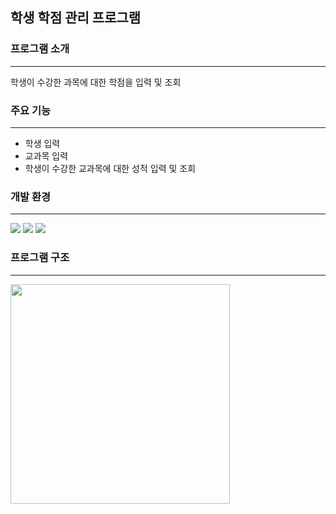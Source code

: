 ## 학생 학점 관리 프로그램

  
### 프로그램 소개
-----------------------------------------------------------------------------------------------------------------------------------------------------------------------------------------------
학생이 수강한 과목에 대한 학점을 입력 및 조회

  
### 주요 기능
-----------------------------------------------------------------------------------------------------------------------------------------------------------------------------------------------
- 학생 입력
- 교과목 입력
- 학생이 수강한 교과목에 대한 성적 입력 및 조회


### 개발 환경
-----------------------------------------------------------------------------------------------------------------------------------------------------------------------------------------------
<img src="https://img.shields.io/badge/springboot-6DB33F?style=for-the-badge&logo=springboot&logoColor=white"> <img src="https://img.shields.io/badge/java-007396?style=for-the-badge&logo=java&logoColor=white"> <img src="https://img.shields.io/badge/mysql-4479A1?style=for-the-badge&logo=mysql&logoColor=white"> 

  
### 프로그램 구조
-----------------------------------------------------------------------------------------------------------------------------------------------------------------------------------------------
<img width="351" src="https://github.com/minjoo-6/GradeManage/assets/65073916/79396681-1832-4ac6-8a39-a8005c30010a">
        
